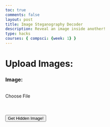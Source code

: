 ```yaml
---
toc: true
comments: false
layout: post
title: Image Steganography Decoder
description: Reveal an image inside another!
type: hacks
courses: { compsci: {week: 1} }
---
```

<head>
<style>
input[type="file"] {
    display: none;
}
</style>
</head>
<h1><strong>Upload Images:</strong></h1>
<h3>Image:</h3>
<br>
<label for="imageInput" class="button-54">
    Choose File
</label>
<input type="file" id="imageInput" accept="image/*">
<br><br><br><br>
<button id="andButton" class='button-54 task-button'>Get Hidden Image!</button>
<div id='resultDiv'></div>
<script src="../../../assets/js/steganographyDecode.js" type="text/javascript"></script>